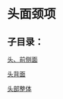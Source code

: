 # 头面颈项## 子目录：[头、前侧面](https://www.gmzyjc.com/read/biaoxian/cat_头、前侧面.md)[头背面](https://www.gmzyjc.com/read/biaoxian/cat_头背面.md)[头部整体](https://www.gmzyjc.com/read/biaoxian/cat_头部整体.md)